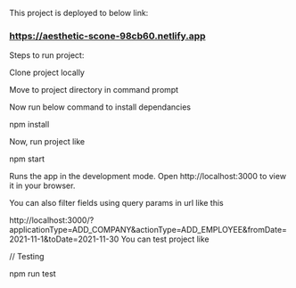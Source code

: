 This project is deployed to below link:

### https://aesthetic-scone-98cb60.netlify.app

Steps to run project:

Clone project locally

Move to project directory in command prompt

Now run below command to install dependancies

npm install

Now, run project like

npm start

Runs the app in the development mode.
Open http://localhost:3000 to view it in your browser.

You can also filter fields using query params in url like this

http://localhost:3000/?applicationType=ADD_COMPANY&actionType=ADD_EMPLOYEE&fromDate=2021-11-1&toDate=2021-11-30
You can test project like


// Testing

npm run test
